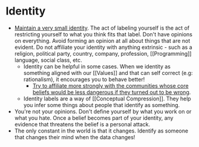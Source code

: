 # Identity

- [Maintain a very small identity](http://www.paulgraham.com/identity.html). The act of labeling yourself is the act of restricting yourself to what you think fits that label. Don't have opinions on everything. Avoid forming an opinion at all about things that are not evident. Do not affiliate your identity with anything extrinsic - such as a religion, political party, country, company, profession, [[Programming]] language, social class, etc.
  - Identity can be helpful in some cases. When we identity as something aligned with our [[Values]] and that can self correct (e.g: rationalism), it encourages you to behave better!
	- [Try to affiliate more strongly with the communities whose core beliefs would be less dangerous if they turned out to be wrong](https://economicsdetective.com/2016/10/identity-mind-killer/).
  - Identity labels are a way of [[Conceptual Compression]]. They help you infer some things about people that identify as something.
- You're not your opinions. Don't define yourself by what you work on or what you hate. Once a belief becomes part of your identity, any evidence that threatens the belief is a personal attack.
- The only constant in the world is that it changes. Identify as someone that changes their mind when the data changes!
